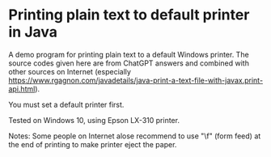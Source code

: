 # Printing plain text to default printer in Java
A demo program for printing plain text to a default Windows printer. The source codes given here are from ChatGPT answers and combined with other sources on Internet (especially https://www.rgagnon.com/javadetails/java-print-a-text-file-with-javax.print-api.html).

You must set a default printer first.

Tested on Windows 10, using Epson LX-310 printer.

Notes: Some people on Internet alose recommend to use "\f" (form feed) at the end of printing to make printer eject the paper.
